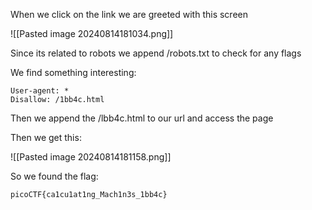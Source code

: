 
When we click on the link we are greeted with this screen

![[Pasted image 20240814181034.png]]

Since its related to robots we append /robots.txt to check for any flags

We find something interesting:

```
User-agent: *
Disallow: /1bb4c.html
```

Then we append the /lbb4c.html to our url and access the page

Then we get this:

![[Pasted image 20240814181158.png]]


So we found the flag:

```
picoCTF{ca1cu1at1ng_Mach1n3s_1bb4c}
```


